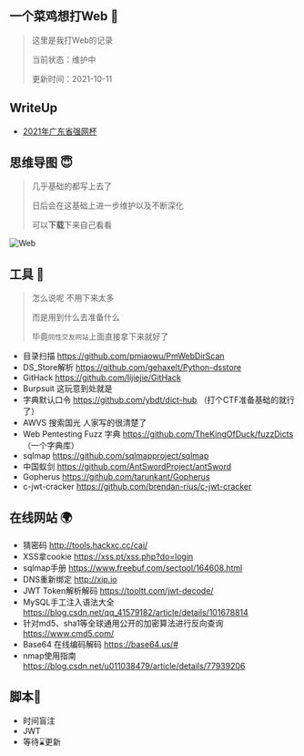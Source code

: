 ##  一个菜鸡想打Web :see_no_evil:

> 这里是我打Web的记录
>
> 当前状态：维护中
>
> 更新时间：2021-10-11

##  WriteUp

- [2021年广东省强网杯](https://github.com/hengyi666/CTF-Web/blob/main/2021%E5%B9%B4%E5%BC%BA%E7%BD%91%E6%9D%AFWriteUp.md)

##  思维导图 :innocent:

> 几乎基础的都写上去了
>
> 日后会在这基础上进一步维护以及不断深化
>
> 可以**下载**下来自己看看

![Web](https://github.com/hengyi666/CTF-Web/blob/main/CTF-Web.svg)

##  工具 🔧

> 怎么说呢 不用下来太多
>
> 而是用到什么去准备什么
>
> 毕竟`同性交友网站`上面直接拿下来就好了

- 目录扫描  https://github.com/pmiaowu/PmWebDirScan
- DS_Store解析 https://github.com/gehaxelt/Python-dsstore
- GitHack https://github.com/lijiejie/GitHack
- Burpsuit 这玩意到处就是
- 字典默认口令 https://github.com/ybdt/dict-hub （打个CTF准备基础的就行了）
- AWVS 搜索国光 人家写的很清楚了
- Web Pentesting Fuzz 字典 https://github.com/TheKingOfDuck/fuzzDicts （一个字典库）
- sqlmap https://github.com/sqlmapproject/sqlmap
- 中国蚁剑 https://github.com/AntSwordProject/antSword
- Gopherus https://github.com/tarunkant/Gopherus
- c-jwt-cracker  https://github.com/brendan-rius/c-jwt-cracker

##  在线网站 :earth_africa:

- 猜密码 http://tools.hackxc.cc/cai/
- XSS拿cookie https://xss.pt/xss.php?do=login
- sqlmap手册 https://www.freebuf.com/sectool/164608.html
- DNS重新绑定 http://xip.io
- JWT Token解析解码  https://tooltt.com/jwt-decode/
- MySQL手工注入语法大全 https://blog.csdn.net/qq_41579182/article/details/101678814
- 针对md5、sha1等全球通用公开的加密算法进行反向查询 https://www.cmd5.com/
- Base64 在线编码解码  https://base64.us/#
- nmap使用指南 https://blog.csdn.net/u011038479/article/details/77939206

##  脚本:footprints:

- 时间盲注
- JWT
- 等待⌛️更新
